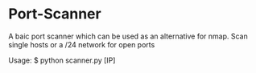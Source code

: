 # Port-Scanner
A baic port scanner which can be used as an alternative for nmap.
Scan single hosts or a /24 network for open ports

Usage: 
$ python scanner.py [IP]
